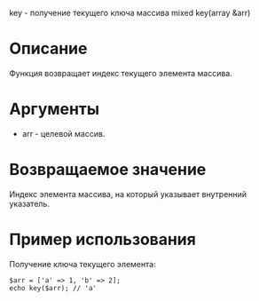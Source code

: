 key - получение текущего ключа массива
    mixed key(array &arr)

Описание
========

Функция возвращает индекс текущего элемента массива.

Аргументы
=========

* arr - целевой массив.

Возвращаемое значение
=====================

Индекс элемента массива, на который указывает внутренний указатель.

Пример использования
====================

Получение ключа текущего элемента:

    $arr = ['a' => 1, 'b' => 2];
    echo key($arr); // 'a'
